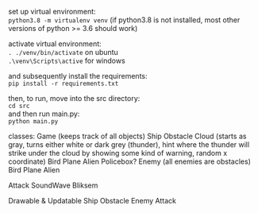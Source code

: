 set up virtual environment:\
`python3.8 -m virtualenv venv` (if python3.8 is not installed, most other versions of python >= 3.6 should work)


activate virtual environment:\
`. ./venv/bin/activate` on ubuntu \
`.\venv\Scripts\active` for windows


and subsequently install the requirements:\
`pip install -r requirements.txt`

then, to run, move into the src directory:\
`cd src`\
and then run main.py:\
`python main.py`




classes:
Game (keeps track of all objects)
Ship
Obstacle
    Cloud (starts as gray, turns either white or dark grey (thunder), hint where the thunder will strike under the cloud by showing some kind of warning, random x coordinate)
    Bird
    Plane
    Alien
    Policebox?
Enemy (all enemies are obstacles)
    Bird
    Plane
    Alien
    
Attack
    SoundWave
    Bliksem

Drawable & Updatable
    Ship
    Obstacle
    Enemy
    Attack




